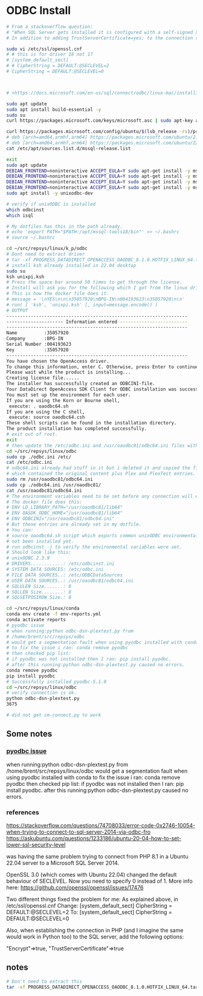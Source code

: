 # ODBC Install

```bash
# From a stackoverflow question:
# "When SQL Server gets installed it is configured with a self-signed X.509 certificate. If you want to use encrypted connections (with Encrypt=yes; in the connection string, which is the default now) you'll either need to 1) get the X.509 certificate's public key from the server and add it to your trusted certificates store on the client or 2) use the TrustServerCertificate=yes; setting in your connection string."
# In addition to adding TrustServerCertificate=yes; to the connection string I had to lower the default security level from 2 to 0.

sudo vi /etc/ssl/openssl.cnf
# # this is for driver 18 not 17
# [system_default_sect]
# # CipherString = DEFAULT:@SECLEVEL=2
# CipherString = DEFAULT:@SECLEVEL=0



# <https://docs.microsoft.com/en-us/sql/connect/odbc/linux-mac/installing-the-microsoft-odbc-driver-for-sql-server?view=sql-server-ver16>

sudo apt update
sudo apt install build-essential -y
sudo su
curl https://packages.microsoft.com/keys/microsoft.asc | sudo apt-key add -

curl https://packages.microsoft.com/config/ubuntu/$(lsb_release -rs)/prod.list > /etc/apt/sources.list.d/mssql-release.list
# deb [arch=amd64,armhf,arm64] https://packages.microsoft.com/ubuntu/21.04/prod hirsute main
# deb [arch=amd64,armhf,arm64] https://packages.microsoft.com/ubuntu/22.04/prod jammy main
cat /etc/apt/sources.list.d/mssql-release.list

exit
sudo apt update
DEBIAN_FRONTEND=noninteractive ACCEPT_EULA=Y sudo apt-get install -y msodbcsql17
DEBIAN_FRONTEND=noninteractive ACCEPT_EULA=Y sudo apt-get install -y mssql-tools
DEBIAN_FRONTEND=noninteractive ACCEPT_EULA=Y sudo apt-get install -y msodbcsql18
DEBIAN_FRONTEND=noninteractive ACCEPT_EULA=Y sudo apt-get install -y mssql-tools18
sudo apt install -y unixodbc-dev

# verify if unixODBC is installed
which odbcinst
which isql

# My dotfiles has this in the path already.
# echo 'export PATH="$PATH:/opt/mssql-tools18/bin"' >> ~/.bashrc
# source ~/.bashrc

cd ~/src/repsys/linux/k_p/odbc
# Dont need to extract driver
# tar -xf PROGRESS_DATADIRECT_OPENACCESS_OAODBC_8.1.0.HOTFIX_LINUX_64.tar
# install ksh already installed in 22.04 desktop
sudo su
ksh unixpi.ksh  
# Press the space bar around 50 times to get through the license.
# Install will ask you for the following which I got from the linux drivers from Plex. (NAME/KEY = 35057920,COMPANY = BPG-IN,SERIAL = 004193623)
# This is how the docker file does it.
# message = '\nYES\n\n\n35057920\nBPG-IN\n004193623\n35057920\n\n'
# run( [ 'ksh', 'unixpi.ksh' ], input=message.encode() )
# OUTPUT
-------------------------------------------------------------------
--------------------- Information entered -------------------------
-------------------------------------------------------------------
Name          :35057920
Company       :BPG-IN
Serial Number :004193623
Key           :35057920
-------------------------------------------------------------------
You have chosen the OpenAccess driver.
To change this information, enter C. Otherwise, press Enter to continue. :
Please wait while the product is installing...
Creating license file......
The installer has successfully created an ODBCINI-file.
Your DataDirect OpenAccess SDK Client for ODBC installation was successful.
You must set up the environment for each user.
If you are using the Korn or Bourne shell,
 execute: . oaodbc64.sh
If you are using the C shell,
 execute: source oaodbc64.csh
These shell scripts can be found in the installation directory.
The product installation has completed successfully.
# exit out of root.
exit
# then update the /etc/odbc.ini and /usr/oaodbc81/odbc64.ini files with what is stored in the ETL-Pod dockerfile
cd ~/src/repsys/linux/odbc
sudo cp ./odbc.ini /etc/
cat /etc/odbc.ini
# odbc64.ini already had stuff in it but i deleted it and copied the file in this directory
# which contained the original content plus Plex and PlexTest entries.
sudo rm /usr/oaodbc81/odbc64.ini
sudo cp ./odbc64.ini /usr/oaodbc81/
cat /usr/oaodbc81/odbc64.ini
# The environment variables need to be set before any connection will work.
# The docker file does this:
# ENV LD_LIBRARY_PATH="/usr/oaodbc81/lib64"
# ENV OASDK_ODBC_HOME="/usr/oaodbc81/lib64"
# ENV ODBCINI="/usr/oaodbc81/odbc64.ini"
# But these entries are already set in my dotfile.
# You can:
# source oaodbc64.sh script which exports common unixODBC environmental variables if the dotfiles have
# not been installed yet.  
# run odbcinst -j to verify the environmental variables were set.
# Should look like this:
# unixODBC 2.3.9
# DRIVERS............: /etc/odbcinst.ini
# SYSTEM DATA SOURCES: /etc/odbc.ini
# FILE DATA SOURCES..: /etc/ODBCDataSources
# USER DATA SOURCES..: /usr/oaodbc81/odbc64.ini
# SQLULEN Size.......: 8
# SQLLEN Size........: 8
# SQLSETPOSIROW Size.: 8

cd ~/src/repsys/linux/conda
conda env create -f env-reports.yml
conda activate reports
# pyodbc issue
# when running:python odbc-dsn-plextest.py from
# /home/brent/src/repsys/odbc
# would get a segmentation fault when using pyodbc installed with conda
# to fix the issue i ran: conda remove pyodbc
# then checked pip list:
# if pyodbc was not installed then I ran: pip install pyodbc.
# after this running:python odbc-dsn-plextest.py caused no errors.
conda remove pyodbc
pip install pyodbc
# Successfully installed pyodbc-5.1.0
cd ~/src/repsys/linux/odbc
# verify connection is ok.  
python odbc-dsn-plextest.py
3675

# did not get cm-connect.py to work
```

## Some notes

### **[pyodbc issue](https://stackoverflow.com/questions/71688125/odbc-driver-18-for-sql-serverssl-provider-error1416f086)**

when running:python odbc-dsn-plextest.py from
/home/brent/src/repsys/linux/odbc
would get a segmentation fault when using pyodbc installed with conda
to fix the issue i ran: conda remove pyodbc
then checked pip list:
if pyodbc was not installed then I ran: pip install pyodbc.
after this running:python odbc-dsn-plextest.py caused no errors.

### references

<https://stackoverflow.com/questions/74708033/error-code-0x2746-10054-when-trying-to-connect-to-sql-server-2014-via-odbc-fro>
<https://askubuntu.com/questions/1233186/ubuntu-20-04-how-to-set-lower-ssl-security-level>

was having the same problem trying to connect from PHP 8.1 in a Ubuntu 22.04 server to a Microsoft SQL Server 2014.

OpenSSL 3.0 (which comes with Ubuntu 22.04) changed the default behaviour of SECLEVEL. Now you need to specify 0 instead of 1. More info here: <https://github.com/openssl/openssl/issues/17476>

Two different things fixed the problem for me:
As explained above, in /etc/ssl/openssl.cnf
Change:
[system_default_sect] CipherString = DEFAULT:@SECLEVEL=2
To:
[system_default_sect] CipherString = DEFAULT:@SECLEVEL=0

Also, when establishing the connection in PHP (and I imagine the same would work in Python too) to the SQL server, add the following options:

"Encrypt"=>true, "TrustServerCertificate"=>true

## notes

```bash
# Don't need to extract this
tar -xf PROGRESS_DATADIRECT_OPENACCESS_OAODBC_8.1.0.HOTFIX_LINUX_64.tar
```
